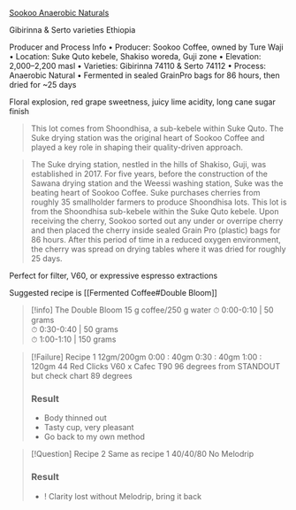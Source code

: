 [Sookoo Anaerobic Naturals](https://www.standoutcoffee.com/products/sookoo-anaerobic-natural-gibirinna-serto-varieties-ethiopia)

Gibirinna & Serto varieties
Ethiopia

Producer and Process Info
• Producer: Sookoo Coffee, owned by Ture Waji
• Location: Suke Quto kebele, Shakiso woreda, Guji zone
• Elevation: 2,000–2,200 masl
• Varieties: Gibirinna 74110 & Serto 74112
• Process: Anaerobic Natural
• Fermented in sealed GrainPro bags for 86 hours, then dried for ~25 days

Floral explosion, red grape sweetness, juicy lime acidity, long cane sugar finish

> This lot comes from Shoondhisa, a sub-kebele within Suke Quto. The Suke drying station was the original heart of Sookoo Coffee and played a key role in shaping their quality-driven approach.

> The Suke drying station, nestled in the hills of Shakiso, Guji, was established in 2017. For five years, before the construction of the Sawana drying station and the Weessi washing station, Suke was the beating heart of Sookoo Coffee. Suke purchases cherries from roughly 35 smallholder farmers to produce Shoondhisa lots. This lot is from the Shoondhisa sub-kebele within the Suke Quto kebele. Upon receiving the cherry, Sookoo sorted out any under or overripe cherry and then placed the cherry inside sealed Grain Pro (plastic) bags for 86 hours. After this period of time in a reduced oxygen environment, the cherry was spread on drying tables where it was dried for roughly 25 days.

Perfect for filter, V60, or expressive espresso extractions

Suggested recipe is [[Fermented Coffee#Double Bloom]]
>[!info] The Double Bloom 
>15 g coffee/250 g water
>⏱ 0:00-0:10 | 50 grams  
  ⏱ 0:30-0:40 | 50 grams  
  ⏱ 1:00-1:10 | 150 grams
  

> [!Failure] Recipe 1
> 12gm/200gm
> 0:00 : 40gm
> 0:30 : 40gm
> 1:00 : 120gm
> 44 Red Clicks
> V60 x Cafec T90
> 96 degrees from STANDOUT but check chart
> 89 degrees
> ### Result
> - Body thinned out
> - Tasty cup, very pleasant
> - Go back to my own method
>

> [!Question]
> Recipe 2
> Same as recipe 1
> 40/40/80
> No Melodrip
>  ### Result
> - ! Clarity lost without Melodrip, bring it back
> 


